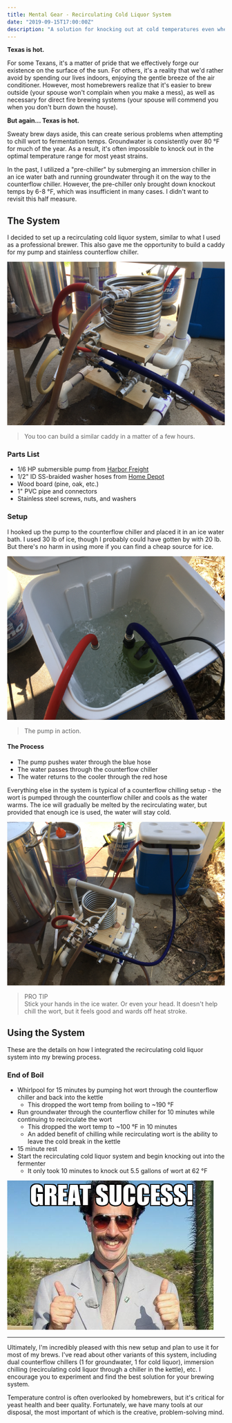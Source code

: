 ```yaml
---
title: Mental Gear - Recirculating Cold Liquor System
date: "2019-09-15T17:00:00Z"
description: "A solution for knocking out at cold temperatures even when it's hot outside."
---
```


**Texas is hot.**

For some Texans, it's a matter of pride that we effectively forge our existence on the surface of the sun. For others, it's a reality that we'd rather avoid by spending our lives indoors, enjoying the gentle breeze of the air conditioner. However, most homebrewers realize that it's easier to brew outside (your spouse won't complain when you make a mess), as well as necessary for direct fire brewing systems (your spouse will commend you when you don't burn down the house).

**But again... Texas is hot.**

Sweaty brew days aside, this can create serious problems when attempting to chill wort to fermentation temps. Groundwater is consistently over  80 °F for much of the year. As a result, it's often impossible to knock out in the optimal temperature range for most yeast strains.

In the past, I utilized a "pre-chiller" by submerging an immersion chiller in an ice water bath and running groundwater through it on the way to the counterflow chiller. However, the pre-chiller only brought down knockout temps by 6-8 °F, which was insufficient in many cases. I didn't want to revisit this half measure.

## The System
I decided to set up a recirculating cold liquor system, similar to what I used as a professional brewer. This also gave me the opportunity to build a caddy for my pump and stainless counterflow chiller.

![Chiller Caddy](./chiller-1_1.jpg)

> You too can build a similar caddy in a matter of a few hours.

### Parts List
- 1/6 HP submersible pump from [Harbor Freight](https://www.harborfreight.com/16-hp-submersible-utility-pump-1600-gph-63319.html)
- 1/2" ID SS-braided washer hoses from [Home Depot](https://www.homedepot.com/p/Everbilt-4-ft-Universal-Stainless-Steel-Washing-Machine-Hose-with-Elbow-2-Pack-98257/307638977)
- Wood board (pine, oak, etc.)
- 1" PVC pipe and connectors
- Stainless steel screws, nuts, and washers


### Setup
I hooked up the pump to the counterflow chiller and placed it in an ice water bath. I used 30 lb of ice, though I probably could have gotten by with 20 lb. But there's no harm in using more if you can find a cheap source for ice.

![Recirculating Cold Liquor System](./chiller-1_2.jpg)

> The pump in action.

#### The Process
- The pump pushes water through the blue hose
- The water passes through the counterflow chiller
- The water returns to the cooler through the red hose

Everything else in the system is typical of a counterflow chilling setup - the wort is pumped through the counterflow chiller and cools as the water warms. The ice will gradually be melted by the recirculating water, but provided that enough ice is used, the water will stay cold.

![Knockout](./chiller-1_3.jpg)

> PRO TIP<br />
> Stick your hands in the ice water. Or even your head. It doesn't help chill the wort, but it feels good and wards off heat stroke.

## Using the System
These are the details on how I integrated the recirculating cold liquor system into my brewing process.

### End of Boil
- Whirlpool for 15 minutes by pumping hot wort through the counterflow chiller and back into the kettle
  - This dropped the wort temp from boiling to ~190 °F
- Run groundwater through the counterflow chiller for 10 minutes while continuing to recirculate the wort
  - This dropped the wort temp to ~100 °F in 10 minutes
  - An added benefit of chilling while recirculating wort is the ability to leave the cold break in the kettle
- 15 minute rest
- Start the recirculating cold liquor system and begin knocking out into the fermenter
  - It only took 10 minutes to knock out 5.5 gallons of wort at 62 °F

![Great success](./great-success.png)

---

Ultimately, I'm incredibly pleased with this new setup and plan to use it for most of my brews. I've read about other variants of this system, including dual counterflow chillers (1 for groundwater, 1 for cold liquor), immersion chilling (recirculating cold liquor through a chiller in the kettle), etc. I encourage you to experiment and find the best solution for your brewing system. 

Temperature control is often overlooked by homebrewers, but it's critical for yeast health and beer quality. Fortunately, we have many tools at our disposal, the most important of which is the creative, problem-solving mind.